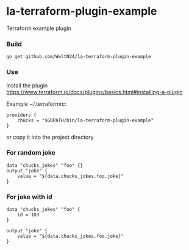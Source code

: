 # la-terraform-plugin-example
Terraform example plugin

### Build 

    go get github.com/WeltN24/la-terraform-plugin-example

### Use
Install the plugin https://www.terraform.io/docs/plugins/basics.html#installing-a-plugin

Example ~/.terraformrc: 

    providers {
        chucks = "$GOPATH/bin/la-terraform-plugin-example"
    }


or copy it into the project directory

### For random joke
    
    data "chucks_jokes" "foo" {}
    output "joke" {
        value = "${data.chucks_jokes.foo.joke}"
    }

### For joke with id

    data "chucks_jokes" "foo" {
        id = 103
    }

    output "joke" {
        value = "${data.chucks_jokes.foo.joke}"
    }
